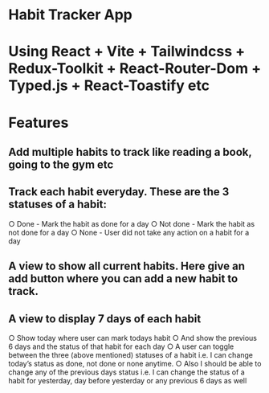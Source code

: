 # Habit Tracker App 
# Using React + Vite + Tailwindcss + Redux-Toolkit + React-Router-Dom + Typed.js + React-Toastify etc

# Features
## Add multiple habits to track like reading a book, going to the gym etc
## Track each habit everyday. These are the 3 statuses of a habit:
  ○	Done - Mark the habit as done for a day
  ○	Not done - Mark the habit as not done for a day
  ○	None - User did not take any action on a habit for a day
## A view to show all current habits. Here give an add button where you can add a new habit to track. 
## A view to display 7 days of each habit
  ○	Show today where user can mark todays habit
  ○	And show the previous 6 days and the status of that habit for each day
  ○	A user can toggle between the three (above mentioned) statuses of a habit i.e. I can     change today’s status as done, not done or none anytime.
  ○	Also I should be able to change any of the previous days status i.e. I can change the status of a habit for yesterday, day before yesterday or any previous 6 days as well
